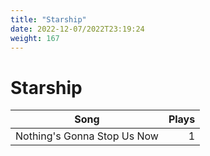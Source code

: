 ```yaml
---
title: "Starship"
date: 2022-12-07/2022T23:19:24
weight: 167
---
```


# Starship

 Song | Plays 
----- | -----:
Nothing's Gonna Stop Us Now | 1

